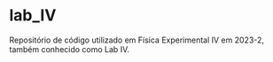 # lab_IV
Repositório de código utilizado em Física Experimental IV em 2023-2, também conhecido como Lab IV.
